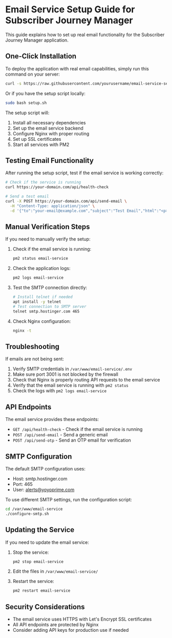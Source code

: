 
# Email Service Setup Guide for Subscriber Journey Manager

This guide explains how to set up real email functionality for the Subscriber Journey Manager application.

## One-Click Installation

To deploy the application with real email capabilities, simply run this command on your server:

```bash
curl -s https://raw.githubusercontent.com/yourusername/email-service-setup/main/setup.sh | sudo bash
```

Or if you have the setup script locally:

```bash
sudo bash setup.sh
```

The setup script will:
1. Install all necessary dependencies
2. Set up the email service backend
3. Configure Nginx with proper routing
4. Set up SSL certificates
5. Start all services with PM2

## Testing Email Functionality

After running the setup script, test if the email service is working correctly:

```bash
# Check if the service is running
curl https://your-domain.com/api/health-check

# Send a test email
curl -X POST https://your-domain.com/api/send-email \
  -H "Content-Type: application/json" \
  -d '{"to":"your-email@example.com","subject":"Test Email","html":"<p>This is a test email</p>"}'
```

## Manual Verification Steps

If you need to manually verify the setup:

1. Check if the email service is running:
   ```bash
   pm2 status email-service
   ```

2. Check the application logs:
   ```bash
   pm2 logs email-service
   ```

3. Test the SMTP connection directly:
   ```bash
   # Install telnet if needed
   apt install -y telnet
   # Test connection to SMTP server
   telnet smtp.hostinger.com 465
   ```

4. Check Nginx configuration:
   ```bash
   nginx -t
   ```

## Troubleshooting

If emails are not being sent:

1. Verify SMTP credentials in `/var/www/email-service/.env`
2. Make sure port 3001 is not blocked by the firewall
3. Check that Nginx is properly routing API requests to the email service
4. Verify that the email service is running with `pm2 status`
5. Check the logs with `pm2 logs email-service`

## API Endpoints

The email service provides these endpoints:

- `GET /api/health-check` - Check if the email service is running
- `POST /api/send-email` - Send a generic email
- `POST /api/send-otp` - Send an OTP email for verification

## SMTP Configuration

The default SMTP configuration uses:
- Host: smtp.hostinger.com
- Port: 465
- User: alerts@yoyoprime.com

To use different SMTP settings, run the configuration script:
```bash
cd /var/www/email-service
./configure-smtp.sh
```

## Updating the Service

If you need to update the email service:

1. Stop the service:
   ```bash
   pm2 stop email-service
   ```

2. Edit the files in `/var/www/email-service/`

3. Restart the service:
   ```bash
   pm2 restart email-service
   ```

## Security Considerations

- The email service uses HTTPS with Let's Encrypt SSL certificates
- All API endpoints are protected by Nginx
- Consider adding API keys for production use if needed
